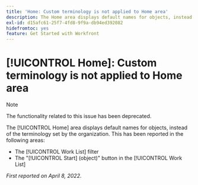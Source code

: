 ```yaml
---
title: 'Home: Custom terminology is not applied to Home area'
description: The Home area displays default names for objects, instead of the terminology set by the organization. This has been reported in various areas.
exl-id: d15afc61-25f7-4fd8-9f9a-db94ed392082
hidefromtoc: yes
feature: Get Started with Workfront
---
```

# [!UICONTROL Home]: Custom terminology is not applied to Home area

>[!NOTE]
>
>The functionality related to this issue has been deprecated. 

The [!UICONTROL Home] area displays default names for objects, instead of the terminology set by the organization. This has been reported in the following areas:

* The [!UICONTROL Work List] filter
* The "[!UICONTROL Start] (object)" button in the [!UICONTROL Work List]

_First reported on April 8, 2022._
